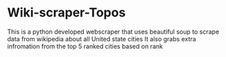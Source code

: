 # Wiki-scraper-Topos
This is a python developed webscraper that uses beautiful soup to scrape data from wikipedia about all United state cities 
It also grabs extra infromation from the top 5 ranked cities based on rank 
